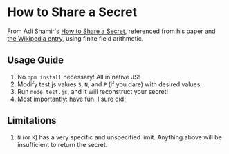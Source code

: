 # How to Share a Secret

From Adi Shamir's [How to Share a Secret](http://web.mit.edu/6.857/OldStuff/Fall03/ref/Shamir-HowToShareASecret.pdf),
referenced from his paper and 
[the Wikipedia entry](https://en.wikipedia.org/wiki/Shamir%27s_Secret_Sharing), using finite field arithmetic.

## Usage Guide
1. No `npm install` necessary! All in native JS! 
2. Modify test.js values `S`, `N`, and `P` (if you dare) with desired values.
3. Run `node test.js`, and it will reconstruct your secret!
4. Most importantly: have fun. I sure did! 

## Limitations
1. `N` (or `K`) has a very specific and unspecified limit. Anything above will be insufficient to return the secret.